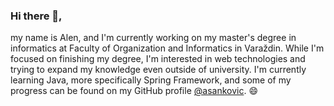 ### Hi there 👋, 

my name is Alen, and I'm currently working on my master's degree in informatics at Faculty of Organization and Informatics in Varaždin. While I'm focused on finishing my degree, I'm interested in web technologies and trying to expand my knowledge even outside of university. I'm currently learning Java, more specifically Spring Framework, and some of my progress can be found on my GitHub profile [@asankovic](https://github.com/asankovic "My profile"). 😄

<!--
**asankovic/asankovic** is a ✨ _special_ ✨ repository because its `README.md` (this file) appears on your GitHub profile.

Here are some ideas to get you started:

- 🔭 I’m currently working on ...
- 🌱 I’m currently learning ...
- 👯 I’m looking to collaborate on ...
- 🤔 I’m looking for help with ...
- 💬 Ask me about ...
- 📫 How to reach me: ...
- 😄 Pronouns: ...
- ⚡ Fun fact: ...
-->
